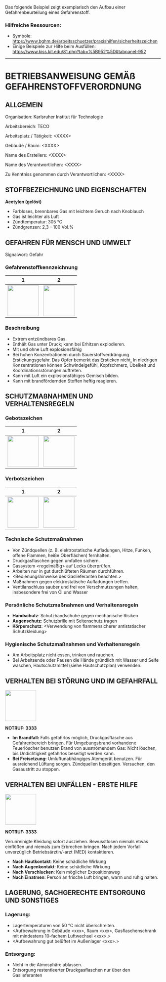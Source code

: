 Das folgende Beispiel zeigt exemplarisch den Aufbau einer Gefahrenbeurteilung eines Gefahrenstoff. 

### Hilfreiche Ressourcen:
- Symbole: https://www.bghm.de/arbeitsschuetzer/praxishilfen/sicherheitszeichen
- Einige Beispiele zur Hilfe beim Ausfüllen: https://www.kiss.kit.edu/81.php?tab=%5B952%5D#tabpanel-952

____


# BETRIEBSANWEISUNG GEMÄß GEFAHRENSTOFFVERORDNUNG

## ALLGEMEIN
Organisation: Karlsruher Institut für Technologie

Arbeitsbereich: TECO

Arbeitsplatz / Tätigkeit: \<XXXX\>

Gebäude / Raum: \<XXXX\>

Name des Erstellers: \<XXXX\>

Name des Verantwortlichen: \<XXXX\>

Zu Kenntniss genommen durch Verantwortlichen: \<XXXX\>

## STOFFBEZEICHNUNG UND EIGENSCHAFTEN
**Acetylen (gelöst)**

- Farbloses, brennbares Gas mit leichtem Geruch nach Knoblauch
- Gas ist leichter als Luft	
- Zündtemperatur: 305 °C
- Zündgrenzen: 2,3 – 100 Vol.%


## GEFAHREN FÜR MENSCH UND UMWELT
Signalwort: Gefahr

### Gefahrenstoffkennzeichnung
1 |  2
:-------------------------:|:-------------------------:
<img src="https://www.bghm.de/fileadmin/user_upload/Arbeitsschuetzer/Praxishilfen/Sicherheitszeichen/GHS-Piktogramme/GHS_02_gr.gif" data-canonical-src="https://www.bghm.de/fileadmin/user_upload/Arbeitsschuetzer/Praxishilfen/Sicherheitszeichen/GHS-Piktogramme/GHS_02_gr.gif" width="100" /> | <img src="https://www.bghm.de/fileadmin/user_upload/Arbeitsschuetzer/Praxishilfen/Sicherheitszeichen/GHS-Piktogramme/GHS_04_gr.gif" data-canonical-src="https://www.bghm.de/fileadmin/user_upload/Arbeitsschuetzer/Praxishilfen/Sicherheitszeichen/GHS-Piktogramme/GHS_04_gr.gif" width="100" /> 

### Beschreibung
-	Extrem entzündbares Gas.
- Enthält Gas unter Druck; kann bei Erhitzen explodieren.
- Mit und ohne Luft explosionsfähig
- Bei hohen Konzentrationen durch Sauerstoffverdrängung Erstickungsgefahr. Das Opfer bemerkt das Ersticken nicht. In niedrigen Konzentrationen können Schwindelgefühl, Kopfschmerz, Übelkeit und Koordinationsstörungen auftreten.
- Kann mit Luft ein explosionsfähiges Gemisch bilden.
- Kann mit brandfördernden Stoffen heftig reagieren.


## SCHUTZMAßNAHMEN UND VERHALTENSREGELN
### Gebotszeichen
1 |  2 
:-------------------------:|:-------------------------:
<img src="https://www.bghm.de/fileadmin/user_upload/Arbeitsschuetzer/Praxishilfen/Sicherheitszeichen/gebote/M004_Augenschutz-benutzen.jpg" data-canonical-src="https://www.bghm.de/fileadmin/user_upload/Arbeitsschuetzer/Praxishilfen/Sicherheitszeichen/gebote/M004_Augenschutz-benutzen.jpg" width="100" /> | <img src="https://www.bghm.de/fileadmin/user_upload/Arbeitsschuetzer/Praxishilfen/Sicherheitszeichen/gebote/M003_Gehoerschutz-benutzen.jpg" data-canonical-src="https://www.bghm.de/fileadmin/user_upload/Arbeitsschuetzer/Praxishilfen/Sicherheitszeichen/gebote/M003_Gehoerschutz-benutzen.jpg" width="100" />

### Verbotszeichen
1 | 2
:-------------------------:|:-------------------------:
<img src="https://www.bghm.de/fileadmin/user_upload/Arbeitsschuetzer/Praxishilfen/Sicherheitszeichen/verbote/P010%20Ber%C3%BChren%20verboten.jpg" data-canonical-src="https://www.bghm.de/fileadmin/user_upload/Arbeitsschuetzer/Praxishilfen/Sicherheitszeichen/verbote/P010%20Ber%C3%BChren%20verboten.jpg" width="100" /> | <img src="https://www.bghm.de/fileadmin/user_upload/Arbeitsschuetzer/Praxishilfen/Sicherheitszeichen/verbote/P028%20Benutzen%20von%20Handschuhen%20verboten.jpg"  data-canonical-src="https://www.bghm.de/fileadmin/user_upload/Arbeitsschuetzer/Praxishilfen/Sicherheitszeichen/verbote/P028%20Benutzen%20von%20Handschuhen%20verboten.jpg" width="100" /> 


### Technische Schutzmaßnahmen 
-	Von Zündquellen (z. B. elektrostatische Aufladungen, Hitze, Funken, offene Flammen, heiße Oberflächen) fernhalten.
-	Druckgasflaschen gegen umfallen sichern.
-	Gassystem \<regelmäßig\> auf Lecks überprüfen.
-	Arbeiten nur in gut durchlüfteten Räumen durchführen.
-	\<Bedienungshinweise des Gaslieferanten beachten.\>
-	Maßnahmen gegen elektrostatische Aufladungen treffen.
-	Ventilanschluss sauber und frei von Verschmutzungen halten, insbesondere frei von Öl und Wasser

### Persönliche Schutzmaßnahmen und Verhaltensregeln
- **Handschutz**: Schutzhandschuhe <Bezeichnung> gegen mechanische Risiken
- **Augenschutz**: Schutzbrille mit Seitenschutz tragen
- **Körperschutz**:	\<Verwendung von flammensicherer antistatischer Schutzkleidung\>


### Hygienische Schutzmaßnahmen und Verhaltensregeln
- Am Arbeitsplatz nicht essen, trinken und rauchen.
- Bei Arbeitsende oder Pausen die Hände gründlich mit Wasser und Seife waschen, Hautschutzmittel (siehe Hautschutzplan) verwenden.



## VERHALTEN BEI STÖRUNG UND IM GEFAHRFALL
<img src="https://www.bghm.de/fileadmin/user_upload/Arbeitsschuetzer/Praxishilfen/Sicherheitszeichen/brandschutz/F001%20Feuerl%C3%B6scher.jpg" data-canonical-src="https://www.bghm.de/fileadmin/user_upload/Arbeitsschuetzer/Praxishilfen/Sicherheitszeichen/brandschutz/F001%20Feuerl%C3%B6scher.jpg" width="100" />

**NOTRUF: 3333**

- **Im Brandfall:** Falls gefahrlos möglich, Druckgasflasche aus Gefahrenbereich bringen. Für Umgebungsbrand vorhandene Feuerlöscher benutzen
Brand von ausströmendem Gas: Nicht löschen, bis Undichtigkeit gefahrlos beseitigt werden kann.
- 	**Bei Freisetzung:** Umluftunabhängiges Atemgerät benutzen. Für ausreichend Lüftung sorgen. Zündquellen beseitigen. Versuchen, den Gasaustritt zu stoppen.



## VERHALTEN BEI UNFÄLLEN - ERSTE HILFE
<img src="https://www.bghm.de/fileadmin/user_upload/Arbeitsschuetzer/Praxishilfen/Sicherheitszeichen/rettung/E003%20Erste%20Hilfe.jpg" data-canonical-src="https://www.bghm.de/fileadmin/user_upload/Arbeitsschuetzer/Praxishilfen/Sicherheitszeichen/rettung/E003%20Erste%20Hilfe.jpg" width="100" />

**NOTRUF: 3333**
 
Verunreinigte Kleidung sofort ausziehen. Bewusstlosen niemals etwas einflößen und niemals zum Erbrechen bringen. Nach jedem Vorfall unverzüglich Betriebsärztin/-arzt (MED) kontaktieren.
- **Nach Hautkontakt**: Keine schädliche Wirkung 
- **Nach Augenkontakt**: Keine schädliche Wirkung
- **Nach Verschlucken**: Kein möglicher Expositionsweg
- **Nach Einatmen**: Person an frische Luft bringen, warm und ruhig halten.


## LAGERUNG, SACHGERECHTE ENTSORGUNG UND SONSTIGES
### Lagerung: 
- Lagertemperaturen von 50 °C nicht überschreiten.
- \<Aufbewahrung in Gebäude \<xxx\>, Raum \<xxx\>, Gasflaschenschrank mit mindestens 10-fachem Luftwechsel \<xxx\>.\>
- \<Aufbewahrung gut belüftet im Außenlager \<xxx\>.\>

 ### Entsorgung:
- Nicht in die Atmosphäre ablassen.
- Entsorgung restentleerter Druckgasflaschen nur über den Gaslieferanten


